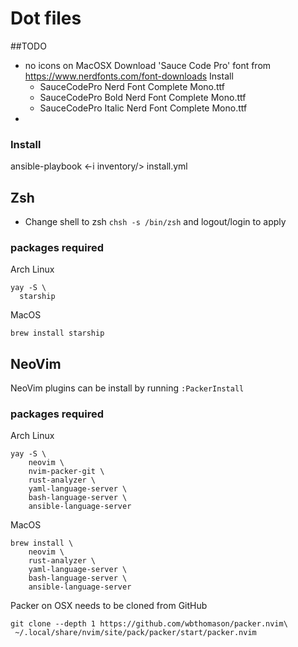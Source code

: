 # Dot files
##TODO
- no icons on MacOSX
Download 'Sauce Code Pro' font from https://www.nerdfonts.com/font-downloads
Install
    - SauceCodePro Nerd Font Complete Mono.ttf
    - SauceCodePro Bold Nerd Font Complete Mono.ttf
    - SauceCodePro Italic Nerd Font Complete Mono.ttf
-


### Install
ansible-playbook <-i inventory/<os>> install.yml

## Zsh
- Change shell to zsh `chsh -s /bin/zsh` and logout/login to apply

### packages required
Arch Linux
```
yay -S \
  starship
```

MacOS
```
brew install starship
```

## NeoVim
NeoVim plugins can be install by running `:PackerInstall`

### packages required
Arch Linux
```
yay -S \
    neovim \
    nvim-packer-git \
    rust-analyzer \
    yaml-language-server \
    bash-language-server \
    ansible-language-server
```

MacOS
```
brew install \
    neovim \
    rust-analyzer \
    yaml-language-server \
    bash-language-server \
    ansible-language-server
```
Packer on OSX needs to be cloned from GitHub
```
git clone --depth 1 https://github.com/wbthomason/packer.nvim\
 ~/.local/share/nvim/site/pack/packer/start/packer.nvim
```


